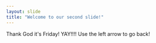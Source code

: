 ```yaml
---
layout: slide
title: "Welcome to our second slide!"
---
```

Thank God it's Friday! YAY!!!!
Use the left arrow to go back!